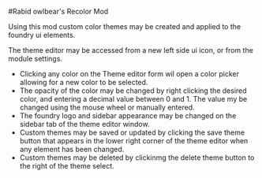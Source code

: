 #Rabid owlbear's Recolor Mod

Using this mod custom color themes may be created and applied to the foundry ui elements.

The theme editor may be accessed from a new left side ui icon, or from the module settings.

- Clicking any color on the Theme editor form wil open a color picker allowing for a new color to be selected. 
- The opacity of the color may be changed by right clicking the desired color, and entering a decimal value between 0 and 1. The value my be changed using the mouse wheel or manually entered.
- The foundry logo and sidebar appearance may be changed on the sidebar tab of the theme editor window.
- Custom themes may be saved or updated by clicking the save theme button that appears in the lower right corner of the theme editor when any element has been changed. 
- Custom themes may be deleted by clickinmg the delete theme button to the right of the theme select.